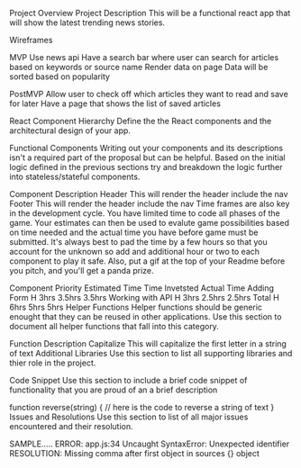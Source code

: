 Project Overview
Project Description
This will be a functional react app that will show the latest trending news stories.

Wireframes

 
MVP
Use news api
Have a search bar where user can search for articles based on keywords or source name
Render data on page
Data will be sorted based on popularity 

PostMVP 
Allow user to check off which articles they want to read and save for later
Have a page that shows the list of saved articles

React Component Hierarchy
Define the the React components and the architectural design of your app.

Functional Components
Writing out your components and its descriptions isn't a required part of the proposal but can be helpful.
Based on the initial logic defined in the previous sections try and breakdown the logic further into stateless/stateful components.

Component	Description
Header	This will render the header include the nav
Footer	This will render the header include the nav
Time frames are also key in the development cycle. You have limited time to code all phases of the game. Your estimates can then be used to evalute game possibilities based on time needed and the actual time you have before game must be submitted. It's always best to pad the time by a few hours so that you account for the unknown so add and additional hour or two to each component to play it safe. Also, put a gif at the top of your Readme before you pitch, and you'll get a panda prize.

Component	Priority	Estimated Time	Time Invetsted	Actual Time
Adding Form	H	3hrs	3.5hrs	3.5hrs
Working with API	H	3hrs	2.5hrs	2.5hrs
Total	H	6hrs	5hrs	5hrs
Helper Functions
Helper functions should be generic enought that they can be reused in other applications. Use this section to document all helper functions that fall into this category.

Function	Description
Capitalize	This will capitalize the first letter in a string of text
Additional Libraries
Use this section to list all supporting libraries and thier role in the project.

Code Snippet
Use this section to include a brief code snippet of functionality that you are proud of an a brief description

function reverse(string) {
	// here is the code to reverse a string of text
}
Issues and Resolutions
Use this section to list of all major issues encountered and their resolution.

SAMPLE.....
ERROR: app.js:34 Uncaught SyntaxError: Unexpected identifier
RESOLUTION: Missing comma after first object in sources {} object